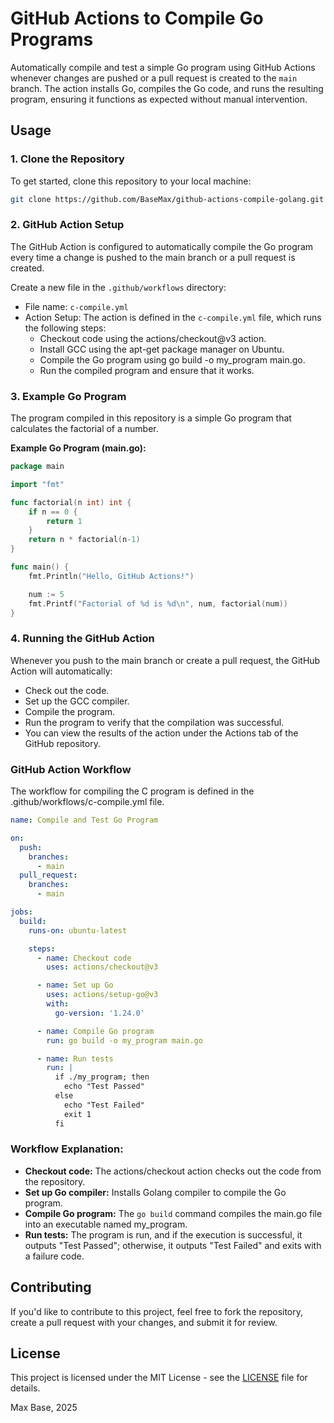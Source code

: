 # GitHub Actions to Compile Go Programs

Automatically compile and test a simple Go program using GitHub Actions whenever changes are pushed or a pull request is created to the `main` branch. The action installs Go, compiles the Go code, and runs the resulting program, ensuring it functions as expected without manual intervention.

## Usage

### 1. Clone the Repository

To get started, clone this repository to your local machine:

```bash
git clone https://github.com/BaseMax/github-actions-compile-golang.git
```

### 2. GitHub Action Setup

The GitHub Action is configured to automatically compile the Go program every time a change is pushed to the main branch or a pull request is created.

Create a new file in the `.github/workflows` directory:

- File name: `c-compile.yml`
- Action Setup: The action is defined in the `c-compile.yml` file, which runs the following steps:
  - Checkout code using the actions/checkout@v3 action.
  - Install GCC using the apt-get package manager on Ubuntu.
  - Compile the Go program using go build -o my_program main.go.
  - Run the compiled program and ensure that it works.

### 3. Example Go Program

The program compiled in this repository is a simple Go program that calculates the factorial of a number.

**Example Go Program (main.go):**

```go
package main

import "fmt"

func factorial(n int) int {
    if n == 0 {
        return 1
    }
    return n * factorial(n-1)
}

func main() {
    fmt.Println("Hello, GitHub Actions!")

    num := 5
    fmt.Printf("Factorial of %d is %d\n", num, factorial(num))
}
```

### 4. Running the GitHub Action

Whenever you push to the main branch or create a pull request, the GitHub Action will automatically:

- Check out the code.
- Set up the GCC compiler.
- Compile the program.
- Run the program to verify that the compilation was successful.
- You can view the results of the action under the Actions tab of the GitHub repository.

### GitHub Action Workflow

The workflow for compiling the C program is defined in the .github/workflows/c-compile.yml file.

```yaml
name: Compile and Test Go Program

on:
  push:
    branches:
      - main
  pull_request:
    branches:
      - main

jobs:
  build:
    runs-on: ubuntu-latest

    steps:
      - name: Checkout code
        uses: actions/checkout@v3

      - name: Set up Go
        uses: actions/setup-go@v3
        with:
          go-version: '1.24.0'

      - name: Compile Go program
        run: go build -o my_program main.go

      - name: Run tests
        run: |
          if ./my_program; then
            echo "Test Passed"
          else
            echo "Test Failed"
            exit 1
          fi
```

### Workflow Explanation:

- **Checkout code:** The actions/checkout action checks out the code from the repository.
- **Set up Go compiler:** Installs Golang compiler to compile the Go program.
- **Compile Go program:** The `go build` command compiles the main.go file into an executable named my_program.
- **Run tests:** The program is run, and if the execution is successful, it outputs "Test Passed"; otherwise, it outputs "Test Failed" and exits with a failure code.

## Contributing

If you'd like to contribute to this project, feel free to fork the repository, create a pull request with your changes, and submit it for review.

## License

This project is licensed under the MIT License - see the [LICENSE](LICENSE) file for details.

Max Base, 2025

